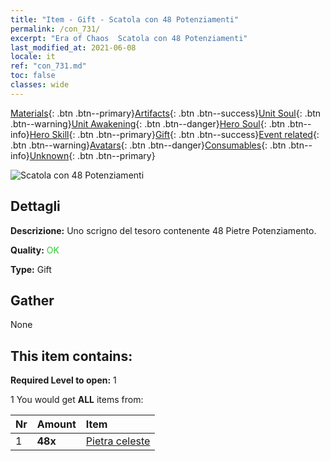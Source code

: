 ```yaml
---
title: "Item - Gift - Scatola con 48 Potenziamenti"
permalink: /con_731/
excerpt: "Era of Chaos  Scatola con 48 Potenziamenti"
last_modified_at: 2021-06-08
locale: it
ref: "con_731.md"
toc: false
classes: wide
---
```

 [Materials](/ItemsIT/){: .btn .btn--primary}[Artifacts](/ItemsIT/Artifacts/){: .btn .btn--success}[Unit Soul](/ItemsIT/UnitSoul/){: .btn .btn--warning}[Unit Awakening](/ItemsIT/UnitAwakening/){: .btn .btn--danger}[Hero Soul](/ItemsIT/HeroSoul/){: .btn .btn--info}[Hero Skill](/ItemsIT/HeroSkill/){: .btn .btn--primary}[Gift](/ItemsIT/Gift/){: .btn .btn--success}[Event related](/ItemsIT/Events/){: .btn .btn--warning}[Avatars](/ItemsIT/Avatars/){: .btn .btn--danger}[Consumables](/ItemsIT/Consumables/){: .btn .btn--info}[Unknown](/ItemsIT/Unknown/){: .btn .btn--primary}

 ![Scatola con 48 Potenziamenti](/images/t/i_tool_30261.png)

## Dettagli
 **Descrizione:** Uno scrigno del tesoro contenente 48 Pietre Potenziamento.

 **Quality:** <span style="color: #32CD32">OK</span>

 **Type:** Gift

## Gather

  None

## This item contains:

 **Required Level to open:** 1

 1 You would get **ALL** items  from:

  | Nr | Amount |     Item    |
  |:---|:-------|:------------|
  | 1 |  **48x** | [Pietra celeste](/ItemsIT/art_188/) |  | 
